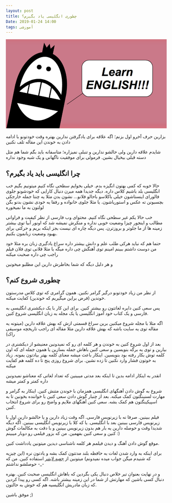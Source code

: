 ```yaml
---
layout: post 
title: چطوری انگلیسی یاد بگیرم؟
Date: 2019-01-24 14:00 
tags: آموزشی
---
```


![LearnEnglish](/assets/image/Learn-English.png)




بزارین حرف آخرو اول بزنم؛ اگه علاقه برای یادگرفتن ندارین بهتره وقت خودتونو با ادامه دادن به خوندن این مقاله تلف نکنین

شایدم علاقه دارین ولی حالشو ندارین و تنبلی نمیزاره؛ متاسفانه باید بگم شما هم مثل دسته قبلی بیخیال بشین. فرمولی برای موفقیت ناگهانی و یک شبه وجود نداره

## چرا انگلیسی باید یاد بگیرم؟

حالا خوبه که کمی بهتون انگیزه بدم. خیلی بخوایم سطحی نگاه کنیم میتونیم بگیم خب انگلیسی بلد باشیم کلاس داره. دیگه جدیدا همه میرن دنبال کارایی که خودشونو جلوی فالورای اینستاشون خیلی باکلاسو باحالو فلانو… نشون بدن مثلا یه چنتا جمله خارجکی بچسبونن ته عکس و استوریاشون. یا مثلا جلوی خانواده و رفقا یه خودی نشون بدنو بگن لولتون به ما نمیخوره 

خب حالا یکم غیر سطحی نگاه کنیم. محتوای وب فارسی از نظر کیفیت و فراوانی مطالب و اینجور چیزا وضعیت خوبی نداره و منکرش نمیشه شد که اونور آبیا توی بیشتر زمینه ها از ما جلوتر و بروزترن. پس دیگه چاره ای نیست بجز اینکه بریم و حرکتی برای بهبود وضعیت زبانمون بکنیم.

حتما هم که نباید هرکی طلب علم و دانش بیشتر داره سراغ یادگیری زبان بره مثلا خود من دوست داشتم ببینم امینم توی آهنگش چی داره میگه یا مثلا فلانی توی فلان فیلم راجب چی داره صحبت میکنه

و هر دلیل دیگه که شما بخاطرش دارین این مطلبو میخونین

## چطوری شروع کنم؟

از نظر من زیاد خودتونو درگیر گرامر نکنین. همون گرامری که توی کلاس مدرستون خوندین (فرض براین میگیریم که خوندین) کفایت میکنه.

پس سعی کنین دایره لغاتتون رو بیشتر کنین. برای این کار با یک دیکشنری انگلیسی به فارسی و یک کتاب خود آموز انگلیسی یا یک مجله به زبان انگلیسی شروع کنین.

اگه مثلا با مجله شروع میکنین برین سراغ قسمتی ازش که بهش علاقه دارین (میتونه یه مقاله توی یه سایت باشه که بهش علاقه دارین مثلا مقاله ای راجب تاریخچه موسیقی راک)

بعد از اول شروع کنین به خوندن و هر کلمه ای رو که نمیدونین معنیشو از دیکشنری در بیارین و توی یه برگه بنویسین و سعی کنین باهاش جمله بسازین یا همون جمله ای که اون کلمه توش بکار رفته بود بنویسین. اینکار باعث میشه معنای کلمه بهتر بیادتون بمونه. زیاد به خوتون فشار وارد نکنین تا زده نشین. برای شروع روزی پنج تا ده کلمه هم کفایت میکنه

انقدر به اینکار ادامه بدین تا اینکه بعد مدتی میبینین که تعداد لغاتی که معناشو نمیدونین داره کمتر و کمتر میشه

شروع به گوش دادن آهنگهای انگلیسی همزمان با خوندن متنش کنین. اینکار به گرامر و مهارت لسنینگتون کمک میکنه. بعد از چنبار گوش دادن سعی کنین با خواننده بخونین تا به اسپیکینگتون هم کمک بشه. سعی کنین آهنگهای ملایم و واضح رو برای شروع انتخاب کنین.

فیلم ببینین. صرفا نه با زیرنویس فارسی. اگه وقت زیاد دارین و یا حالشو دارین اول با زیرنویس فارسی ببینین بعد با انگلیسی. یا که کلا با زیرنویس انگلیسی ببینین. اگه دیگه شدیدا وقت و حوصله دارین یه بار هم بدون زیرنویس ببینین و با دقت به مکالمات گوش کنین و سعی کنین بفهمین. من که بزور فیلمی رو دوبار میبینم :)

موقع گوش دادن آهنگ و دیدن فیلمم هر کلمه ناشناسی دیدین میتونین یادداشت کنین.

برای اینکه به وارد شدن لغات به حافظه بلند مدتتون کمک بشه و یادتون نره (این چیزیه که شنیدم میگن جواب میده نمیدونم) میتونین از [جعبه لایتنر]( https://setare.com/fa/news/6037/ساخت-جعبه-لایتنر-مزایای-نرم-افزار-جعبه-لایتنر-اندروید ) استفاده کنین. من که حوصلشو نداشتم -_-

و در نهایت بعنوان تیر خلاص دنبال یکی بگردین که باهاش انگلیسی صحبت کنین. بهتره دنبال کسی باشین که مهارتش از شما در این زمینه بیشتر باشه. اگه کسی رو پیدا کردین که زبان مادریش انگلیسیه هم که خوش به حالتون.

موفق باشین ;)
